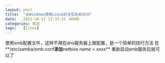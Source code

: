 ```yaml
---
layout: post
title:  "从Windows使用Linux的主机名称访问"
date:   2011-10-17 11:37:31 +0800
categories: 笔记
tags:   [linux]
---
```

使用smb配置文件，这样不用在dns服务器上做配置，是一个简单的绕行方法
在**/etc/samba/smb.conf**添加**netbios name = xxxx**
重新启动smb服务后就可以了